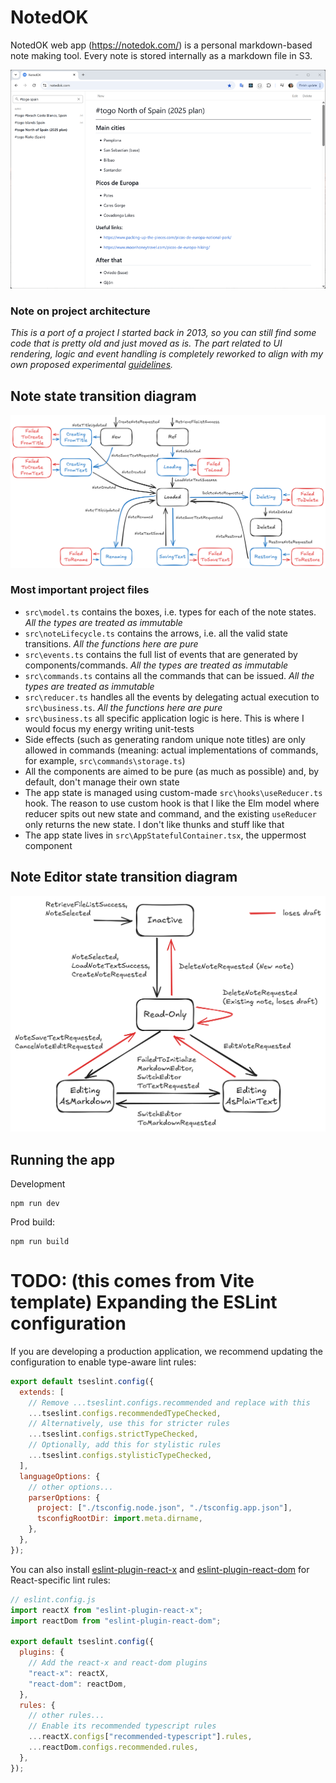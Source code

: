 # NotedOK

NotedOK web app (https://notedok.com/) is a personal markdown-based note making tool. Every note is stored internally as a markdown file in S3.

![app UI](notedok_ui.png "App UI")

### Note on project architecture

_This is a port of a project I started back in 2013, so you can still find some code that is pretty old and just moved as is. The part related to UI rendering, logic and event handling is completely reworked to align with my own proposed experimental [guidelines](https://github.com/artemkv/frontend_guidelines)._

## Note state transition diagram

![app model](note_states.png "App model")

### Most important project files

- `src\model.ts` contains the boxes, i.e. types for each of the note states. _All the types are treated as immutable_
- `src\noteLifecycle.ts` contains the arrows, i.e. all the valid state transitions. _All the functions here are pure_
- `src\events.ts` contains the full list of events that are generated by components/commands. _All the types are treated as immutable_
- `src\commands.ts` contains all the commands that can be issued. _All the types are treated as immutable_
- `src\reducer.ts` handles all the events by delegating actual execution to `src\business.ts`. _All the functions here are pure_
- `src\business.ts` all specific application logic is here. This is where I would focus my energy writing unit-tests
- Side effects (such as generating random unique note titles) are only allowed in commands (meaning: actual implementations of commands, for example, `src\commands\storage.ts`)
- All the components are aimed to be pure (as much as possible) and, by default, don't manage their own state
- The app state is managed using custom-made `src\hooks\useReducer.ts` hook. The reason to use custom hook is that I like the Elm model where reducer spits out new state and command, and the existing `useReducer` only returns the new state. I don't like thunks and stuff like that
- The app state lives in `src\AppStatefulContainer.tsx`, the uppermost component

## Note Editor state transition diagram

![editor model](editor_states.png "Editor model")

## Running the app

Development

```
npm run dev
```

Prod build:

```
npm run build
```

# TODO: (this comes from Vite template) Expanding the ESLint configuration

If you are developing a production application, we recommend updating the configuration to enable type-aware lint rules:

```js
export default tseslint.config({
  extends: [
    // Remove ...tseslint.configs.recommended and replace with this
    ...tseslint.configs.recommendedTypeChecked,
    // Alternatively, use this for stricter rules
    ...tseslint.configs.strictTypeChecked,
    // Optionally, add this for stylistic rules
    ...tseslint.configs.stylisticTypeChecked,
  ],
  languageOptions: {
    // other options...
    parserOptions: {
      project: ["./tsconfig.node.json", "./tsconfig.app.json"],
      tsconfigRootDir: import.meta.dirname,
    },
  },
});
```

You can also install [eslint-plugin-react-x](https://github.com/Rel1cx/eslint-react/tree/main/packages/plugins/eslint-plugin-react-x) and [eslint-plugin-react-dom](https://github.com/Rel1cx/eslint-react/tree/main/packages/plugins/eslint-plugin-react-dom) for React-specific lint rules:

```js
// eslint.config.js
import reactX from "eslint-plugin-react-x";
import reactDom from "eslint-plugin-react-dom";

export default tseslint.config({
  plugins: {
    // Add the react-x and react-dom plugins
    "react-x": reactX,
    "react-dom": reactDom,
  },
  rules: {
    // other rules...
    // Enable its recommended typescript rules
    ...reactX.configs["recommended-typescript"].rules,
    ...reactDom.configs.recommended.rules,
  },
});
```
